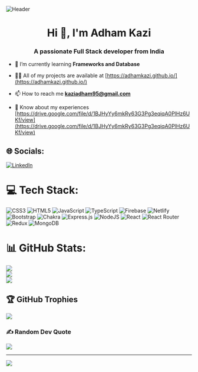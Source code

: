 ![Header](./your-header-image-name.png)
<h1 align="center">Hi 👋, I'm Adham Kazi</h1>
<h3 align="center">A passionate Full Stack developer from India</h3>


- 🌱 I’m currently learning **Frameworks and Database**

- 👨‍💻 All of my projects are available at [https://adhamkazi.github.io/](https://adhamkazi.github.io/)

- 📫 How to reach me **kaziadham95@gmail.com**

- 📄 Know about my experiences [https://drive.google.com/file/d/1BJHyYy6mkRy63G3Pg3eqiqA0PlHz6UKf/view](https://drive.google.com/file/d/1BJHyYy6mkRy63G3Pg3eqiqA0PlHz6UKf/view)



## 🌐 Socials:
[![LinkedIn](https://img.shields.io/badge/LinkedIn-%230077B5.svg?logo=linkedin&logoColor=white)](https://linkedin.com/in/adhamkazi) 

# 💻 Tech Stack:
![CSS3](https://img.shields.io/badge/css3-%231572B6.svg?style=flat-square&logo=css3&logoColor=white) ![HTML5](https://img.shields.io/badge/html5-%23E34F26.svg?style=flat-square&logo=html5&logoColor=white) ![JavaScript](https://img.shields.io/badge/javascript-%23323330.svg?style=flat-square&logo=javascript&logoColor=%23F7DF1E) ![TypeScript](https://img.shields.io/badge/typescript-%23007ACC.svg?style=flat-square&logo=typescript&logoColor=white) ![Firebase](https://img.shields.io/badge/firebase-%23039BE5.svg?style=flat-square&logo=firebase) ![Netlify](https://img.shields.io/badge/netlify-%23000000.svg?style=flat-square&logo=netlify&logoColor=#00C7B7) ![Bootstrap](https://img.shields.io/badge/bootstrap-%23563D7C.svg?style=flat-square&logo=bootstrap&logoColor=white) ![Chakra](https://img.shields.io/badge/chakra-%234ED1C5.svg?style=flat-square&logo=chakraui&logoColor=white) ![Express.js](https://img.shields.io/badge/express.js-%23404d59.svg?style=flat-square&logo=express&logoColor=%2361DAFB) ![NodeJS](https://img.shields.io/badge/node.js-6DA55F?style=flat-square&logo=node.js&logoColor=white) ![React](https://img.shields.io/badge/react-%2320232a.svg?style=flat-square&logo=react&logoColor=%2361DAFB) ![React Router](https://img.shields.io/badge/React_Router-CA4245?style=flat-square&logo=react-router&logoColor=white) ![Redux](https://img.shields.io/badge/redux-%23593d88.svg?style=flat-square&logo=redux&logoColor=white) ![MongoDB](https://img.shields.io/badge/MongoDB-%234ea94b.svg?style=flat-square&logo=mongodb&logoColor=white)
# 📊 GitHub Stats:
![](https://github-readme-stats.vercel.app/api?username=adhamkazi&theme=radical&hide_border=false&include_all_commits=false&count_private=false)<br/>
![](https://github-readme-streak-stats.herokuapp.com/?user=adhamkazi&theme=radical&hide_border=false)<br/>
![](https://github-readme-stats.vercel.app/api/top-langs/?username=adhamkazi&theme=radical&hide_border=false&include_all_commits=false&count_private=false&layout=compact)

## 🏆 GitHub Trophies
![](https://github-profile-trophy.vercel.app/?username=adhamkazi&theme=onedark&no-frame=false&no-bg=true&margin-w=4)

### ✍️ Random Dev Quote
![](https://quotes-github-readme.vercel.app/api?type=horizontal&theme=merko)

---
[![](https://visitcount.itsvg.in/api?id=adhamkazi&icon=6&color=8)](https://visitcount.itsvg.in)

<!-- Proudly created with GPRM ( https://gprm.itsvg.in ) -->
